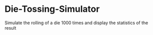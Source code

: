 # Die-Tossing-Simulator
Simulate the rolling of a die 1000 times and display the statistics of the result
